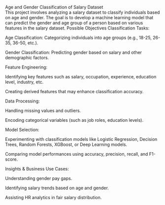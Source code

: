 Age and Gender Classification of Salary Dataset  
This project involves analyzing a salary dataset to classify individuals based on age and gender. The goal is to develop a machine learning model that can predict the gender and age group of a person based on various features in the salary dataset.
Possible Objectives
Classification Tasks:

Age Classification: Categorizing individuals into age groups (e.g., 18-25, 26-35, 36-50, etc.).

Gender Classification: Predicting gender based on salary and other demographic factors.

Feature Engineering:

Identifying key features such as salary, occupation, experience, education level, industry, etc.

Creating derived features that may enhance classification accuracy.

Data Processing:

Handling missing values and outliers.

Encoding categorical variables (such as job roles, education levels).

Model Selection:

Experimenting with classification models like Logistic Regression, Decision Trees, Random Forests, XGBoost, or Deep Learning models.

Comparing model performances using accuracy, precision, recall, and F1-score.

Insights & Business Use Cases:

Understanding gender pay gaps.

Identifying salary trends based on age and gender.

Assisting HR analytics in fair salary distribution.
